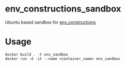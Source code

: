 # env_constructions_sandbox
Ubuntu based sandbox for [env_constructions](https://github.com/thalathalaylah/env_constructions)

# Usage

```
docker build . -t env_sandbox
docker run -d -it --name <container_name> env_sandbox
```
